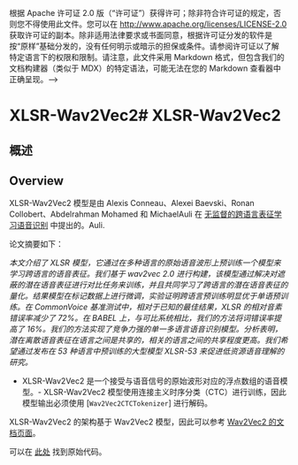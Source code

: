 <!--版权所有2021年HuggingFace团队保留所有权利。-->
根据 Apache 许可证 2.0 版（“许可证”）获得许可；除非符合许可证的规定，否则您不得使用此文件。您可以在
http://www.apache.org/licenses/LICENSE-2.0
获取许可证的副本。除非适用法律要求或书面同意，根据许可证分发的软件是按“原样”基础分发的，没有任何明示或暗示的担保或条件。请参阅许可证以了解
特定语言下的权限和限制。请注意，此文件采用 Markdown 格式，但包含我们的文档构建器（类似于 MDX）的特定语法，可能无法在您的 Markdown 查看器中正确呈现。-->

# XLSR-Wav2Vec2# XLSR-Wav2Vec2

## 概述
## Overview

XLSR-Wav2Vec2 模型是由 Alexis Conneau、Alexei Baevski、Ronan Collobert、Abdelrahman Mohamed 和 MichaelAuli 在 [无监督的跨语言表征学习语音识别](https://arxiv.org/abs/2006.13979) 中提出的。Auli.

论文摘要如下：

*本文介绍了 XLSR 模型，它通过在多种语言的原始语音波形上预训练一个模型来学习跨语言的语音表征。我们基于 wav2vec 2.0 进行构建，该模型通过解决对遮蔽的潜在语音表征进行对比任务来训练，并且共同学习了跨语言的潜在语音表征的量化。结果模型在标记数据上进行微调，实验证明跨语言预训练明显优于单语预训练。在 CommonVoice 基准测试中，相对于已知的最佳结果，XLSR 的相对音素错误率减少了 72%。在 BABEL 上，与可比系统相比，我们的方法将词错误率提高了 16%。我们的方法实现了竞争力强的单一多语言语音识别模型。分析表明，潜在离散语音表征在语言之间是共享的，相关的语言之间的共享程度更高。我们希望通过发布在 53 种语言中预训练的大型模型 XLSR-53 来促进低资源语音理解的研究。* 

- XLSR-Wav2Vec2 是一个接受与语音信号的原始波形对应的浮点数组的语音模型。- XLSR-Wav2Vec2 模型使用连接主义时序分类（CTC）进行训练，因此模型输出必须使用 [`Wav2Vec2CTCTokenizer`] 进行解码。

XLSR-Wav2Vec2 的架构基于 Wav2Vec2 模型，因此可以参考 [Wav2Vec2 的文档页面](wav2vec2)。

可以在 [此处](https://github.com/pytorch/fairseq/tree/master/fairseq/models/wav2vec) 找到原始代码。

